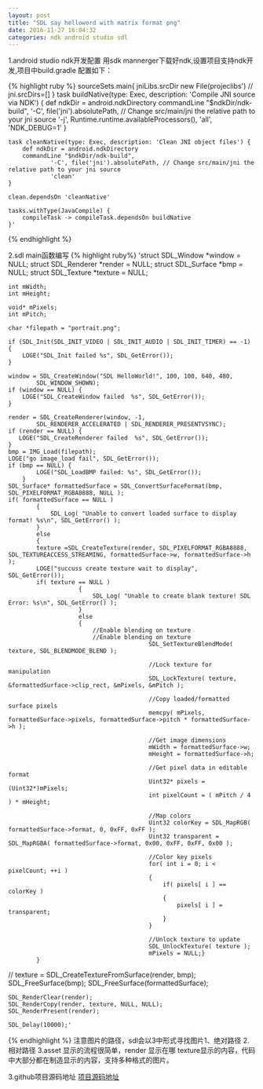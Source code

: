 ```yaml
---
layout: post
title: "SDL say helloword with matrix format png"
date: 2016-11-27 16:04:32
categories: ndk android studio sdl
---
```

1.android studio ndk开发配置
用sdk mannerger下载好ndk,设置项目支持ndk开发,项目中build.gradle 配置如下：

{% highlight ruby %}
 sourceSets.main{
        jniLibs.srcDir new File(projeclibs')
//        jni.srcDirs=[]
    }
    task buildNative(type: Exec, description: 'Compile JNI source via NDK') {
        def ndkDir = android.ndkDirectory
        commandLine "$ndkDir/ndk-build",
                '-C', file('jni').absolutePath, // Change src/main/jni the relative path to your jni source
                '-j', Runtime.runtime.availableProcessors(),
                'all',
                'NDK_DEBUG=1'
    }

    task cleanNative(type: Exec, description: 'Clean JNI object files') {
        def ndkDir = android.ndkDirectory
        commandLine "$ndkDir/ndk-build",
                '-C', file('jni').absolutePath, // Change src/main/jni the relative path to your jni source
                'clean'
    }

    clean.dependsOn 'cleanNative'

    tasks.withType(JavaCompile) {
        compileTask -> compileTask.dependsOn buildNative
    }'

{% endhighlight %}

2.sdl main函数编写
{% highlight ruby%}
'struct SDL_Window *window = NULL;
    struct SDL_Renderer *render = NULL;
    struct SDL_Surface *bmp = NULL;
    struct SDL_Texture *texture = NULL;

    int mWidth;
    int mHeight;

    void* mPixels;
    int mPitch;

    char *filepath = "portrait.png";

    if (SDL_Init(SDL_INIT_VIDEO | SDL_INIT_AUDIO | SDL_INIT_TIMER) == -1) {
        LOGE("SDL_Init failed %s", SDL_GetError());
    }

    window = SDL_CreateWindow("SDL HelloWorld!", 100, 100, 640, 480,
            SDL_WINDOW_SHOWN);
    if (window == NULL) {
        LOGE("SDL_CreateWindow failed  %s", SDL_GetError());
    }

    render = SDL_CreateRenderer(window, -1,
            SDL_RENDERER_ACCELERATED | SDL_RENDERER_PRESENTVSYNC);
    if (render == NULL) {
       LOGE("SDL_CreateRenderer failed  %s", SDL_GetError());
    }
    bmp = IMG_Load(filepath);
    LOGE("go image_load fail", SDL_GetError());
    if (bmp == NULL) {
            LOGE("SDL_LoadBMP failed: %s", SDL_GetError());
        }
    SDL_Surface* formattedSurface = SDL_ConvertSurfaceFormat(bmp, SDL_PIXELFORMAT_RGBA8888, NULL );
    if( formattedSurface == NULL )
     		{
     			SDL_Log( "Unable to convert loaded surface to display format! %s\n", SDL_GetError() );
     		}
     		else
     		{
     		texture =SDL_CreateTexture(render, SDL_PIXELFORMAT_RGBA8888, SDL_TEXTUREACCESS_STREAMING, formattedSurface->w, formattedSurface->h );
     		LOGE("succuss create texture wait to display", SDL_GetError());
     		if( texture == NULL )
            			{
            				SDL_Log( "Unable to create blank texture! SDL Error: %s\n", SDL_GetError() );
            			}
            			else
            			{
            				//Enable blending on texture
            				//Enable blending on texture
                            				SDL_SetTextureBlendMode( texture, SDL_BLENDMODE_BLEND );

                            				//Lock texture for manipulation
                            				SDL_LockTexture( texture, &formattedSurface->clip_rect, &mPixels, &mPitch );

                            				//Copy loaded/formatted surface pixels
                            				memcpy( mPixels, formattedSurface->pixels, formattedSurface->pitch * formattedSurface->h );

                            				//Get image dimensions
                            				mWidth = formattedSurface->w;
                            				mHeight = formattedSurface->h;

                            				//Get pixel data in editable format
                            				Uint32* pixels = (Uint32*)mPixels;
                            				int pixelCount = ( mPitch / 4 ) * mHeight;

                            				//Map colors
                            				Uint32 colorKey = SDL_MapRGB( formattedSurface->format, 0, 0xFF, 0xFF );
                            				Uint32 transparent = SDL_MapRGBA( formattedSurface->format, 0x00, 0xFF, 0xFF, 0x00 );

                            				//Color key pixels
                            				for( int i = 0; i < pixelCount; ++i )
                            				{
                            					if( pixels[ i ] == colorKey )
                            					{
                            						pixels[ i ] = transparent;
                            					}
                            				}

                            				//Unlock texture to update
                            				SDL_UnlockTexture( texture );
                            				mPixels = NULL;}
     		}


   // texture = SDL_CreateTextureFromSurface(render, bmp);
    SDL_FreeSurface(bmp);
    SDL_FreeSurface(formattedSurface);

    SDL_RenderClear(render);
    SDL_RenderCopy(render, texture, NULL, NULL);
    SDL_RenderPresent(render);

    SDL_Delay(10000);'
{% endhighlight %}
注意图片的路径，sdl会以3中形式寻找图片1、绝对路径 2.相对路径 3.asset
    显示的流程很简单，render 显示在哪 texture显示的内容，代码中大部分都在制造显示的内容，支持多种格式的图片。

3.github项目源码地址
[项目源码地址][jekyll-docs]

[jekyll-docs]: https://github.com/highway33/vedio.git
